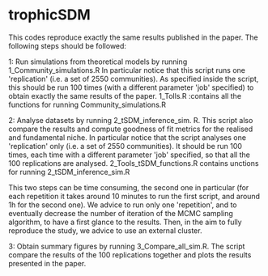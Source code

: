 # trophicSDM
This codes reproduce exactly the same results published in the paper. 
The following steps should be followed:

1: Run simulations from theoretical models by running 1_Community_simulations.R
In particular notice that this script runs one 'replication' (i.e. a set of 2550 communities). As specified inside the script, this should be run 100 times (with a different parameter 'job' specified) to obtain exactly the same results of the paper. 1_Tolls.R :contains all the functions for running Community_simulations.R

2: Analyse datasets by running 2_tSDM_inference_sim. R. This script also compare the results and compute goodness of fit metrics for the realised and fundamental niche.
In particular notice that the script analyses one 'replication' only (i.e. a set of 2550 communities). It should be run 100 times, each time with a different parameter 'job' specified, so that all the 100 replications are analysed. 2_Tools_tSDM_functions.R  contains unctions for running 2_tSDM_inference_sim.R

This two steps can be time consuming, the second one in particular (for each repetition it takes around 10 minutes to run the first script, and around 1h for the second one). We advice to run only one 'repetition', and to eventually decrease the number of iteration of the MCMC sampling algorithm, to have a first glance to the results. Then, in the aim to fully reproduce the study, we advice to use an external cluster. 

3: Obtain summary figures by running 3_Compare_all_sim.R. The script compare the results of the 100 replications together and plots the results presented in the paper.

